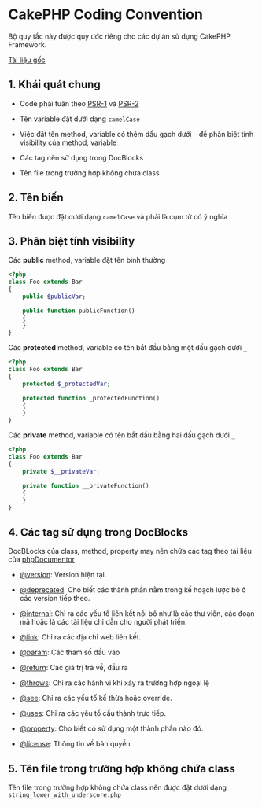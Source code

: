 # CakePHP Coding Convention

Bộ quy tắc này được quy ước riêng cho các dự án sử dụng CakePHP Framework.

[Tài liệu gốc](http://book.cakephp.org/2.0/en/contributing/cakephp-coding-conventions.html)


## 1. Khái quát chung

- Code phải tuân theo [PSR-1](psr-1-convention) và [PSR-2](psr-2-convention)

- Tên variable đặt dưới dạng `camelCase`

- Việc đặt tên method, variable có thêm dấu gạch dưới `_` để phân biệt tính visibility của method, variable

- Các tag nên sử dụng trong DocBlocks

- Tên file trong trường hợp không chứa class

## 2. Tên biến

Tên biến được đặt dưới dạng `camelCase` và phải là cụm từ có ý nghĩa

## 3. Phân biệt tính visibility

Các **public** method, variable đặt tên bình thường

```php
<?php
class Foo extends Bar
{
    public $publicVar;

    public function publicFunction()
    {
    }
}
```

Các **protected** method, variable có tên bắt đầu bằng một dấu gạch dưới `_`

```php
<?php
class Foo extends Bar
{
    protected $_protectedVar;

    protected function _protectedFunction()
    {
    }
}
```

Các **private** method, variable có tên bắt đầu bằng hai dấu gạch dưới `_`

```php
<?php
class Foo extends Bar
{
    private $__privateVar;

    private function __privateFunction()
    {
    }
}
```

## 4. Các tag sử dụng trong DocBlocks

DocBLocks của class, method, property may nên chứa các tag theo tài liệu của [phpDocumentor](http://phpdoc.org/docs/latest/index.html)

- [@version](http://phpdoc.org/docs/latest/references/phpdoc/tags/version.html): Version hiện tại.

- [@deprecated](http://phpdoc.org/docs/latest/references/phpdoc/tags/deprecated.html): Cho biết các thành phần nằm trong kế hoạch lược bỏ ở các version tiếp theo.

- [@internal](http://phpdoc.org/docs/latest/references/phpdoc/tags/internal.html): Chỉ ra các yếu tố liên kết nội bộ như là các thư viện, các đoạn mã hoặc là các tài liệu chỉ dẫn cho người phát triển.

- [@link](http://phpdoc.org/docs/latest/references/phpdoc/tags/link.html): Chỉ ra các địa chỉ web liên kết.

- [@param](http://phpdoc.org/docs/latest/references/phpdoc/tags/param.html): Các tham số đầu vào

- [@return](http://phpdoc.org/docs/latest/references/phpdoc/tags/return.html): Các giá trị trả về, đầu ra

- [@throws](http://phpdoc.org/docs/latest/references/phpdoc/tags/return.html): Chỉ ra các hành vi khi xảy ra trường hợp ngoại lệ

- [@see](http://phpdoc.org/docs/latest/references/phpdoc/tags/see.html): Chỉ ra các yếu tố kế thừa hoặc override.

- [@uses](http://phpdoc.org/docs/latest/references/phpdoc/tags/uses.html): Chỉ ra các yêu tố cấu thành trực tiếp.

- [@property](http://phpdoc.org/docs/latest/references/phpdoc/tags/property.html): Cho biết có sử dụng một thành phần nào đó.

- [@license](http://phpdoc.org/docs/latest/references/phpdoc/tags/license.html): Thông tin về bản quyền

## 5. Tên file trong trường hợp không chứa class

Tên file trong trường hợp không chứa class nên được đặt dưới dạng `string_lower_with_underscore.php`

